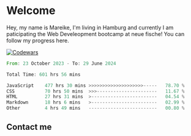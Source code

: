 # Welcome

Hey, my name is Mareike, I'm living in Hamburg and currently I am paticipating the Web Develeopment bootcamp at neue fische!
You can follow my progress here.

[![Codewars](https://github.r2v.ch/codewars?user=MareikeFla&top_languages=true&hide_clan=true&name=true)](LINK)

<!--START_SECTION:waka-->

```rust
From: 23 October 2023 - To: 29 June 2024

Total Time: 601 hrs 56 mins

JavaScript    477 hrs 30 mins >>>>>>>>>>>>>>>>>>>>-----   78.70 %
CSS           70 hrs 50 mins  >>>----------------------   11.67 %
HTML          27 hrs 31 mins  >------------------------   04.54 %
Markdown      18 hrs 6 mins   >------------------------   02.99 %
Other         4 hrs 49 mins   -------------------------   00.80 %
```

<!--END_SECTION:waka-->

## Contact me



